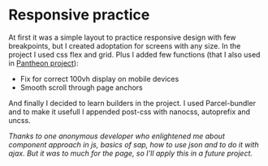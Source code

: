 # Responsive practice
At first it was a simple layout to practice responsive design with few breakpoints, but I created adoptation for screens with any size. 
In the project I used css flex and grid.
Plus I added few functions (that I also used in [Pantheon project](https://github.com/DZakh/pantheon)): 
- Fix for correct 100vh display on mobile devices
- Smooth scroll through page anchors

And finally I decided to learn builders in the project. I used Parcel-bundler and to make it usefull I appended post-css with nanocss, autoprefix and uncss.


*Thanks to one anonymous developer who enlightened me about component approach in js, basics of sap, how to use json and to do it with ajax. But it was to much for the page, so I'll apply this in a future project.*
